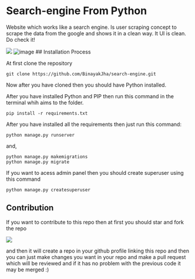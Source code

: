 # Search-engine From Python
Website which works like a search engine. Is user scraping concept to scrape the data from the google and shows it in a clean way. It UI is clean. Do check it!

<img  src="https://user-images.githubusercontent.com/69071769/187411511-db348bcc-d1de-41a6-b568-867cc6af2b30.png">
<img alt="image" src="https://user-images.githubusercontent.com/69071769/193420219-ca754cdb-8cd1-4633-a5e0-9f78b8039f68.png">
## Installation Process

At first clone the repository

```
git clone https://github.com/BinayakJha/search-engine.git
```

Now after you have cloned then you should have Python installed.

After you have installed Python and PIP then run this command in the terminal whih aims to the folder.

```
pip install -r requirements.txt
```

After you have installed all the requirements then just run this command:

```
python manage.py runserver
```

and,

```
python manage.py makemigrations 
python manage.py migrate
```

If you want to acess admin panel then you should create superuser using this command

```
python manage.py createsuperuser
```

## Contribution

If you want to contribute to this repo then at first you should star and fork the repo 

<img src="https://user-images.githubusercontent.com/69071769/187409293-b34f536b-2218-4272-9af3-371bb9843d27.png">

and then it will create a repo in your github profile linking this repo and then you can just make changes you want in your repo and make a pull request which will be reviewed and if it has no problem with the previous code it may be merged :)
